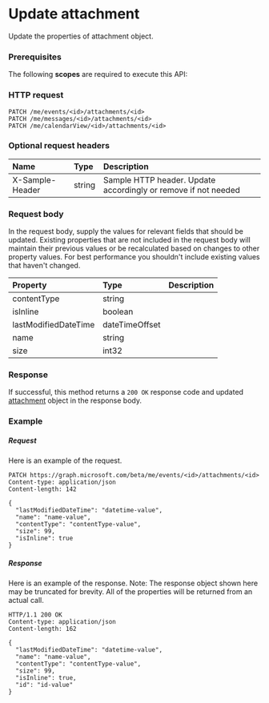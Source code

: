 # Update attachment

Update the properties of attachment object.
### Prerequisites
The following **scopes** are required to execute this API: 
### HTTP request
<!-- { "blockType": "ignored" } -->
```http
PATCH /me/events/<id>/attachments/<id>
PATCH /me/messages/<id>/attachments/<id>
PATCH /me/calendarView/<id>/attachments/<id>
```
### Optional request headers
| Name       | Type | Description|
|:-----------|:------|:----------|
| X-Sample-Header  | string  | Sample HTTP header. Update accordingly or remove if not needed|

### Request body
In the request body, supply the values for relevant fields that should be updated. Existing properties that are not included in the request body will maintain their previous values or be recalculated based on changes to other property values. For best performance you shouldn't include existing values that haven't changed.

| Property	   | Type	|Description|
|:---------------|:--------|:----------|
|contentType|string||
|isInline|boolean||
|lastModifiedDateTime|dateTimeOffset||
|name|string||
|size|int32||

### Response
If successful, this method returns a `200 OK` response code and updated [attachment](../resources/attachment.md) object in the response body.
### Example
##### Request
Here is an example of the request.
<!-- {
  "blockType": "request",
  "name": "update_attachment"
}-->
```http
PATCH https://graph.microsoft.com/beta/me/events/<id>/attachments/<id>
Content-type: application/json
Content-length: 142

{
  "lastModifiedDateTime": "datetime-value",
  "name": "name-value",
  "contentType": "contentType-value",
  "size": 99,
  "isInline": true
}
```
##### Response
Here is an example of the response. Note: The response object shown here may be truncated for brevity. All of the properties will be returned from an actual call.
<!-- {
  "blockType": "response",
  "truncated": true,
  "@odata.type": "microsoft.graph.attachment"
} -->
```http
HTTP/1.1 200 OK
Content-type: application/json
Content-length: 162

{
  "lastModifiedDateTime": "datetime-value",
  "name": "name-value",
  "contentType": "contentType-value",
  "size": 99,
  "isInline": true,
  "id": "id-value"
}
```

<!-- uuid: 8fcb5dbc-d5aa-4681-8e31-b001d5168d79
2015-10-25 14:57:30 UTC -->
<!-- {
  "type": "#page.annotation",
  "description": "Update attachment",
  "keywords": "",
  "section": "documentation",
  "tocPath": ""
}-->